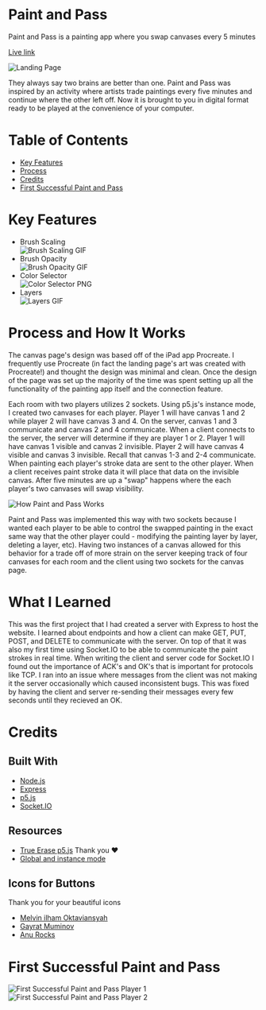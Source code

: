 # Paint and Pass
Paint and Pass is a painting app where you swap canvases every 5 minutes

[Live link](www.paintandpass.com)

![Landing Page](public/assets/readme-assets/landing-page.png)

They always say two brains are better than one. Paint and Pass was inspired by an activity where artists trade paintings every five minutes and continue where the other left off. Now it is brought to you in digital format ready to be played at the convenience of your computer.

# Table of Contents
- [Key Features](#key-features)
- [Process](#process)
- [Credits](#credits)
- [First Successful Paint and Pass](#first-successful-paint-and-pass)

# Key Features
- Brush Scaling  
![Brush Scaling GIF](public/assets/readme-assets/brush-scaling.gif)
- Brush Opacity  
![Brush Opacity GIF](public/assets/readme-assets/brush-opacity.gif)
- Color Selector  
![Color Selector PNG](public/assets/readme-assets/color-selector.png)
- Layers  
![Layers GIF](public/assets/readme-assets/layers.gif)

# Process and How It Works
The canvas page's design was based off of the iPad app Procreate. I frequently 
use Procreate (in fact the landing page's art was created with Procreate!) and 
thought the design was minimal and clean. Once the design of the page was set 
up the majority of the time was spent setting up all the functionality of the 
painting app itself and the connection feature. 

Each room with two players utilizes 2 sockets. Using p5.js's instance mode, I 
created two canvases for each player. Player 1 will have canvas 1 and 2 while 
player 2 will have canvas 3 and 4. On the server, canvas 1 and 3 communicate and 
canvas 2 and 4 communicate. When a client connects to the server, the server 
will determine if they are player 1 or 2. Player 1 will have canvas 1 visible 
and canvas 2 invisible. Player 2 will have canvas 4 visible and canvas 3 
invisible. Recall that canvas 1-3 and 2-4 communicate. When painting each 
player's stroke data are sent to the other player. When a client receives paint 
stroke data it will place that data on the invisible canvas. After five minutes 
are up a "swap" happens where the each player's two canvases will swap 
visibility.

![How Paint and Pass Works](public/assets/readme-assets/how-paint-and-pass-works.png)

Paint and Pass was implemented this way with two sockets because I wanted each 
player to be able to control the swapped painting in the exact same way that 
the other player could - modifying the painting layer by layer, deleting a 
layer, etc). Having two instances of a canvas allowed for this behavior for a 
trade off of more strain on the server keeping track of four canvases for each 
room and the client using two sockets for the canvas page.

# What I Learned
This was the first project that I had created a server with Express to host the 
website. I learned about endpoints and how a client can make GET, PUT, POST, 
and DELETE to communicate with the server. On top of that it was also my first 
time using Socket.IO to be able to communicate the paint strokes in real time. 
When writing the client and server code for Socket.IO I found out the 
importance of ACK's and OK's that is important for protocols like TCP. I ran 
into an issue where messages from the client was not making it the server 
occasionally which caused inconsistent bugs. This was fixed by having the 
client and server re-sending their messages every few seconds until they 
recieved an OK.

# Credits
## Built With
- [Node.js](https://nodejs.org/en/)
- [Express](https://expressjs.com)
- [p5.js](https://p5js.org)
- [Socket.IO](https://socket.io)

## Resources
- [True Erase p5.js](https://codepen.io/DanielHarty/pen/jzGVWV) Thank you ❤️
- [Global and instance mode](https://github.com/processing/p5.js/wiki/Global-and-instance-mode)
## Icons for Buttons
Thank you for your beautiful icons
- [Melvin ilham Oktaviansyah](https://freeicons.io/profile/8939)
- [Gayrat Muminov](https://freeicons.io/profile/3277)
- [Anu Rocks](https://freeicons.io/profile/730)

# First Successful Paint and Pass
![First Successful Paint and Pass Player 1](public/assets/readme-assets/first-paint-and-pass-1.png)
![First Successful Paint and Pass Player 2](public/assets/readme-assets/first-paint-and-pass-2.png)
